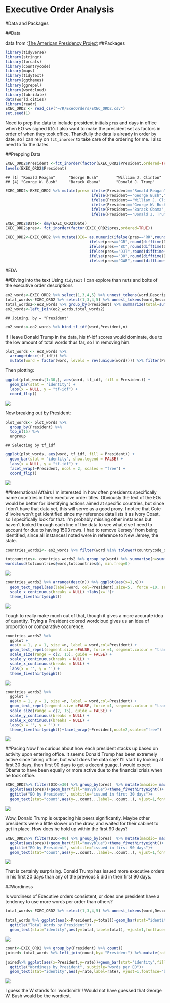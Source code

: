 # Executive Order Analysis

#Data and Packages

##Data

data from :[The American Presidency Project](http://www.presidency.ucsb.edu/executive_orders.php?year=2017&Submit=DISPLAY) 
##Packages

```r
library(tidyverse)
library(stringr)
library(forcats)
library(countrycode)
library(maps)
library(tidytext)
library(ggthemes)
library(ggrepel)
library(wordcloud)
library(lubridate)
data(world.cities)
library(readr)
EXEC_ORD2 <- read_csv("~/R/ExecOrders/EXEC_ORD2.csv")
set.seed(1)
```

Need to prep the data to include president initials `pres` and days in office when EO ws signed `DIO`. I also want to make the president set as factors in order of when they took office. Thankfully the data is already in order by date, so I can rely on `fct_inorder` to take care of the ordering for me. I also need to fix the dates.

##Prepping Data

```r
EXEC_ORD2$President <-fct_inorder(factor(EXEC_ORD2$President,ordered=TRUE))
levels(EXEC_ORD2$President)
```

```
## [1] "Ronald Reagan"      "George Bush"        "William J. Clinton"
## [4] "George W. Bush"     "Barack Obama"       "Donald J. Trump"
```

```r
EXEC_ORD2<-EXEC_ORD2 %>% mutate(pres= ifelse(President=="Ronald Reagan","RR",
                                      ifelse(President=="George Bush","GB",
                                      ifelse(President=="William J. Clinton","BC",
                                      ifelse(President=="George W. Bush","GWB",
                                      ifelse(President=="Barack Obama","BO",
                                      ifelse(President=="Donald J. Trump","DJT","NA")))))))

EXEC_ORD2$Date<- dmy(EXEC_ORD2$Date)
EXEC_ORD2$pres<- fct_inorder(factor(EXEC_ORD2$pres,ordered=TRUE))

EXEC_ORD2<-EXEC_ORD2 %>% mutate(DIO= as.numeric(ifelse(pres=="RR",round(difftime(Date,'1981-01-20',units="days"),0),
                                     ifelse(pres=="GB",round(difftime(Date,'1989-01-20',units="days"),0),
                                     ifelse(pres=="BC",round(difftime(Date,'1993-01-20',units="days"),0),
                                     ifelse(pres=="DJT",round(difftime(Date,'2017-01-20',units="days"),0),
                                     ifelse(pres=="BO",round(difftime(Date,'2009-01-20',units="days"),0),
                                     ifelse(pres=="GWB",round(difftime(Date,'2001-01-20',units="days"),0),"NA"))))))))
```

#EDA

##Diving into the text
Using `tidytext` I can explore than nuts and bolts of the executive order descriptions


```r
eo2_words<-EXEC_ORD2 %>% select(1,3,4,5) %>% unnest_tokens(word,Description) %>% count(President,word,sort=TRUE) %>% ungroup()%>% filter(!word %in% c("of","the","and","to","in","no","on","for","with","an","executive","order","a","as","by"))
total_words<-EXEC_ORD2 %>% select(1,3,4,5) %>% unnest_tokens(word,Description) %>% count(President,word,sort=TRUE) %>% ungroup()%>%group_by(President) %>% summarize(total=sum(n))
total_words2<-eo2_words %>% group_by(President) %>% summarize(total=sum(n))
eo2_words<-left_join(eo2_words,total_words2)
```

```
## Joining, by = "President"
```

```r
eo2_words<-eo2_words %>% bind_tf_idf(word,President,n)
```

If I leave Donald Trump in the data, his tf-idf scores would dominate, due to the low amount of total words thus far, so I'm removing him.


```r
plot_words <- eo2_words %>%
  arrange(desc(tf_idf)) %>%
  mutate(word = factor(word, levels = rev(unique(word)))) %>% filter(President!= "Donald J. Trump")
```

Then plotting:



```r
ggplot(plot_words[1:30,], aes(word, tf_idf, fill = President)) +
  geom_bar(stat = "identity") +
  labs(x = NULL, y = "tf-idf") +
  coord_flip()
```

![](README_files/figure-html/unnamed-chunk-5-1.png)<!-- -->


Now breaking out by President:


```r
plot_words<- plot_words %>% 
  group_by(President) %>% 
  top_n(15) %>% 
  ungroup
```

```
## Selecting by tf_idf
```

```r
ggplot(plot_words, aes(word, tf_idf, fill = President)) +
  geom_bar(stat = "identity", show.legend = FALSE) +
  labs(x = NULL, y = "tf-idf") +
  facet_wrap(~President, ncol = 2, scales = "free") +
  coord_flip()
```

![](README_files/figure-html/unnamed-chunk-6-1.png)<!-- -->

##International Affairs
I'm interested in how often presidents specifically name countries in their exectuive order titles. Obviously the text of the EOs would be better for identifying actions aimed at specific countries, but since I don't have that data yet, this will serve as a good proxy. I notice that Cote d'Ivoire won't get identified since my reference data lists it as Ivory Coast, so I specifically look for that. I'm probably missing other instances but haven't looked through each line of the data to see what else I need to account for due to having 1503 rows. I had to remove 'Jersey' from being identified, since all instancesI noted were in reference to New Jersey, the state.

```r
countries_words2<- eo2_words %>% filter(word %in% tolower(countrycode_data$country.name) |word %in% tolower(world.cities$country.etc) | word %in% c("d'ivoire") ) %>% filter(word != "jersey")
```


```r
totcountries<- countries_words2 %>% group_by(word) %>% summarise(n=sum(n))
wordcloud(totcountries$word,totcountries$n, min.freq=0)
```

![](README_files/figure-html/unnamed-chunk-8-1.png)<!-- -->


```r
countries_words2 %>% arrange(desc(n)) %>% ggplot(aes(x=1,n))+
  geom_text_repel(aes(label=word, col=President),size=5,  force =10, segment.colour = "transparent")+ 
  scale_x_continuous(breaks = NULL) +labs(x='')+
  theme_fivethirtyeight()
```

![](README_files/figure-html/unnamed-chunk-9-1.png)<!-- -->

Tough to really make much out of that, though it gives a more accurate idea of quantity. Trying a President colored wordcloud gives us an idea of proportion or comparative occurence.



```r
countries_words2 %>% 
  ggplot +
  aes(x = 1, y = 1, size =n, label = word,col=President) +
  geom_text_repel(segment.size =FALSE, force =1, segment.colour = "transparent") +
  scale_size(range = c(2, 15), guide = FALSE) +
  scale_y_continuous(breaks = NULL) +
  scale_x_continuous(breaks = NULL) +
  labs(x = '', y = '') +
  theme_fivethirtyeight()
```

![](README_files/figure-html/unnamed-chunk-10-1.png)<!-- -->


```r
countries_words2 %>% 
  ggplot +
  aes(x = 1, y = 1, size =n, label = word,col=President) +
  geom_text_repel(segment.size =FALSE, force =1, segment.colour = "transparent") +
  scale_size(range = c(2, 15), guide = FALSE) +
  scale_y_continuous(breaks = NULL) +
  scale_x_continuous(breaks = NULL) +
  labs(x = '', y = '') +
  theme_fivethirtyeight()+facet_wrap(~President,ncol=2,scales="free")
```

![](README_files/figure-html/unnamed-chunk-11-1.png)<!-- -->

##Pacing
Now I'm curious about how each president stacks up based on activity upon entering office. It seems Donald Trump has been extremely active since taking office, but what does the data say? I'll start by looking at first 30 days, then first 90 days to get a decent guage. I would expect Obama to have been equally or more active due to the financial crisis when he took office.


```r
EXEC_ORD2%>% filter(DIO<=30) %>% group_by(pres)  %>% mutate(maxdio= max(DIO)) %>% 
  ggplot(aes(pres))+geom_bar(fill="navyblue")+theme_fivethirtyeight()+
  ggtitle("EO by President", subtitle="issued in first 30 days")+
  geom_text(stat="count",aes(y=..count..,label=..count..), vjust=1,fontface="bold",col="white")
```

![](README_files/figure-html/unnamed-chunk-12-1.png)<!-- -->

Wow, Donald Trump is outpacing his peers significantly. Maybe other presidents were a little slower on the draw, and waited for their cabinet to get in place. How does he hold up within the first 90 days?


```r
EXEC_ORD2%>% filter(DIO<=90) %>% group_by(pres)  %>% mutate(maxdio= max(DIO)) %>% 
  ggplot(aes(pres))+geom_bar(fill="navyblue")+theme_fivethirtyeight()+
  ggtitle("EO by President", subtitle="issued in first 90 days")+
  geom_text(stat="count",aes(y=..count..,label=..count..), vjust=1,fontface="bold",col="white")
```

![](README_files/figure-html/unnamed-chunk-13-1.png)<!-- -->

That is certainly surprising. Donald Trump has issued more executive orders in his first 20 days than any of the previous 5 did in their first 90 days.

##Wordiness

Is wordiness of Executive orders consistent, or does one president have a tendency to use more words per order than others?


```r
total_words<-EXEC_ORD2 %>% select(1,3,4,5) %>% unnest_tokens(word,Description) %>% count(President,word,sort=TRUE) %>% ungroup()%>%group_by(President) %>% summarize(total=sum(n))

total_words %>% ggplot(aes(x=President,y=total))+geom_bar(stat="identity",fill="navyblue")+theme_fivethirtyeight()+
  ggtitle("Total Words by President")+
  geom_text(stat="identity",aes(y=total,label=total), vjust=1,fontface="bold",col="white")
```

![](README_files/figure-html/unnamed-chunk-14-1.png)<!-- -->

```r
count<-EXEC_ORD2 %>% group_by(President) %>% count()
joined<-total_words %>% left_join(count,by= "President") %>% mutate(rate= round(total/n,1))

joined%>% ggplot(aes(x=President,y=rate))+geom_bar(stat="identity",fill="navyblue")+theme_fivethirtyeight()+
  ggtitle("Wordiness by President", subtitle="words per EO")+
  geom_text(stat="identity",aes(y=rate,label=rate), vjust=1,fontface="bold",col="white")
```

![](README_files/figure-html/unnamed-chunk-15-1.png)<!-- -->

I guess the W stands for 'wordsmith'! Would not have guessed that George W. Bush would be the wordiest.
